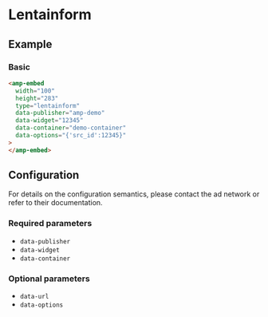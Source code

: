 <!---
Copyright 2019 The AMP HTML Authors. All Rights Reserved.
Licensed under the Apache License, Version 2.0 (the "License");
you may not use this file except in compliance with the License.
You may obtain a copy of the License at
      http://www.apache.org/licenses/LICENSE-2.0
Unless required by applicable law or agreed to in writing, software
distributed under the License is distributed on an "AS-IS" BASIS,
WITHOUT WARRANTIES OR CONDITIONS OF ANY KIND, either express or implied.
See the License for the specific language governing permissions and
limitations under the License.
-->

# Lentainform

## Example

### Basic

```html
<amp-embed
  width="100"
  height="283"
  type="lentainform"
  data-publisher="amp-demo"
  data-widget="12345"
  data-container="demo-container"
  data-options="{'src_id':12345}"
>
</amp-embed>
```

## Configuration

For details on the configuration semantics, please contact the ad network or refer to their documentation.

### Required parameters

- `data-publisher`
- `data-widget`
- `data-container`

### Optional parameters

- `data-url`
- `data-options`
